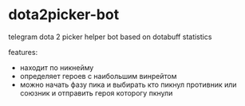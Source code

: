 # dota2picker-bot
telegram dota 2 picker helper bot based on dotabuff statistics

features:
- находит по никнейму
- определяет героев с наибольшим винрейтом
- можно начать фазу пика и выбирать кто пикнул противник или союзник и отправить героя которогу пкнули